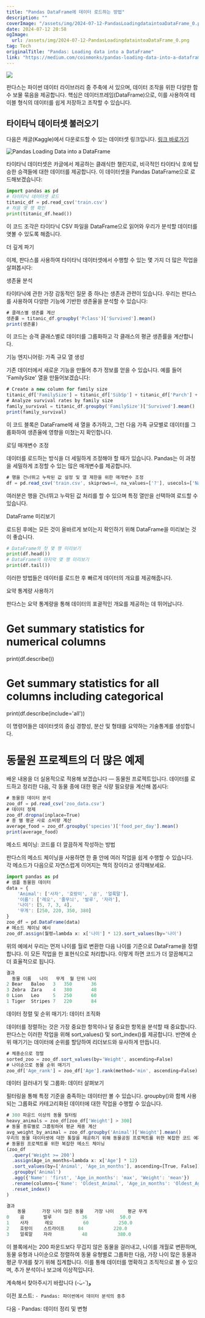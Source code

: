 ```yaml
---
title: "Pandas DataFrame에 데이터 로드하는 방법"
description: ""
coverImage: "/assets/img/2024-07-12-PandasLoadingdataintoaDataFrame_0.png"
date: 2024-07-12 20:58
ogImage: 
  url: /assets/img/2024-07-12-PandasLoadingdataintoaDataFrame_0.png
tag: Tech
originalTitle: "Pandas: Loading data into a DataFrame"
link: "https://medium.com/coinmonks/pandas-loading-data-into-a-dataframe-4ca57442744e"
---
```



<img src="/assets/img/2024-07-12-PandasLoadingdataintoaDataFrame_0.png" />

판다스는 파이썬 데이터 라이브러리 중 주축에 서 있으며, 데이터 조작을 위한 다양한 함수 보물 묶음을 제공합니다. 핵심은 데이터프레임(DataFrame)으로, 이를 사용하여 테이블 형식의 데이터를 쉽게 저장하고 조작할 수 있습니다.

## 타이타닉 데이터셋 불러오기

다음은 캐글(Kaggle)에서 다운로드할 수 있는 데이터셋 링크입니다. [링크 바로가기](https://www.kaggle.com/competitions/titanic/data?select=train.csv)

<div class="content-ad"></div>


![Pandas Loading Data into a DataFrame](/assets/img/2024-07-12-PandasLoadingdataintoaDataFrame_1.png)

타이타닉 데이터셋은 카글에서 제공하는 클래식한 챌린지로, 비극적인 타이타닉 호에 탑승한 승객들에 대한 데이터를 제공합니다. 이 데이터셋을 Pandas DataFrame으로 로드해보겠습니다:

```python
import pandas as pd
# 타이타닉 데이터셋 로드
titanic_df = pd.read_csv('train.csv')
# 처음 몇 행 확인
print(titanic_df.head())
```

이 코드 조각은 타이타닉 CSV 파일을 DataFrame으로 읽어와 우리가 분석할 데이터를 엿볼 수 있도록 해줍니다.


<div class="content-ad"></div>

더 깊게 파기

이제, 판다스를 사용하여 타이타닉 데이터셋에서 수행할 수 있는 몇 가지 더 많은 작업을 살펴봅시다:

생존율 분석

타이타닉에 관한 가장 감동적인 질문 중 하나는 생존과 관련이 있습니다. 우리는 판다스를 사용하여 다양한 기능에 기반한 생존율을 분석할 수 있습니다:

<div class="content-ad"></div>

```js
# 클래스별 생존률 계산
생존률 = titanic_df.groupby('Pclass')['Survived'].mean()
print(생존률)
```

이 코드는 승객 클래스별로 데이터를 그룹화하고 각 클래스의 평균 생존률을 계산합니다.

기능 엔지니어링: 가족 규모 열 생성

기존 데이터에서 새로운 기능을 만들어 추가 정보를 얻을 수 있습니다. 예를 들어 'FamilySize' 열을 만들어보겠습니다:


<div class="content-ad"></div>

```js
# Create a new column for family size
titanic_df['FamilySize'] = titanic_df['SibSp'] + titanic_df['Parch'] + 1
# Analyze survival rates by family size
family_survival = titanic_df.groupby('FamilySize')['Survived'].mean()
print(family_survival)
```

이 코드 블록은 DataFrame에 새 열을 추가하고, 그런 다음 가족 규모별로 데이터를 그룹화하여 생존율에 영향을 미쳤는지 확인합니다.

로딩 매개변수 조정

데이터를 로드하는 방식을 더 세밀하게 조정해야 할 때가 있습니다. Pandas는 이 과정을 세밀하게 조정할 수 있는 많은 매개변수를 제공합니다.

<div class="content-ad"></div>

```js
# 행을 건너뛰고 누락된 값 설정 및 열 제한을 위한 매개변수 조정
df = pd.read_csv('train.csv', skiprows=4, na_values=['?'], usecols=['Name', 'Sex', 'Age'])
```

여러분은 행을 건너뛰고 누락된 값 처리를 할 수 있으며 특정 열만을 선택하여 로드할 수 있습니다.

DataFrame 미리보기

로드된 후에는 모든 것이 올바르게 보이는지 확인하기 위해 DataFrame을 미리보는 것이 좋습니다.

<div class="content-ad"></div>

```python
# DataFrame의 첫 몇 행 미리보기
print(df.head())
# DataFrame의 마지막 몇 행 미리보기
print(df.tail())
```

이러한 방법들은 데이터를 로드한 후 빠르게 데이터의 개요를 제공해줍니다.

요약 통계량 사용하기

판다스는 요약 통계량을 통해 데이터의 포괄적인 개요를 제공하는 데 뛰어납니다.

<div class="content-ad"></div>


# Get summary statistics for numerical columns
print(df.describe())
# Get summary statistics for all columns including categorical
print(df.describe(include='all'))


이 명령어들은 데이터셋의 중심 경향성, 분산 및 형태를 요약하는 기술통계를 생성합니다.

# 동물원 프로젝트의 더 많은 예제

배운 내용을 더 실용적으로 적용해 보겠습니다 — 동물원 프로젝트입니다. 데이터를 로드하고 정리한 다음, 각 동물 종에 대한 평균 식량 필요량을 계산해 봅시다:


<div class="content-ad"></div>

```js
# 동물원 데이터 분석
zoo_df = pd.read_csv('zoo_data.csv')
# 데이터 정제
zoo_df.dropna(inplace=True)
# 종 별 평균 사료 소비량 계산
average_food = zoo_df.groupby('species')['food_per_day'].mean()
print(average_food)
```

메소드 체이닝: 코드를 더 깔끔하게 작성하는 방법

판다스의 메소드 체이닝을 사용하면 한 줄 안에 여러 작업을 쉽게 수행할 수 있습니다. 각 메소드가 다음으로 자연스럽게 이어지는 책의 장이라고 생각해보세요.

```js
import pandas as pd
# 샘플 동물원 데이터
data = {
    'Animal': ['사자', '호랑이', '곰', '얼룩말'],
    '이름': ['레오', '줄무늬', '발루', '자라'],
    '나이': [5, 7, 3, 4],
    '무게': [250, 220, 350, 380]
}
zoo_df = pd.DataFrame(data)
# 메소드 체이닝 예시
zoo_df.assign(월령=lambda x: x['나이'] * 12).sort_values(by='나이')
```

<div class="content-ad"></div>

위의 예에서 우리는 먼저 나이를 월로 변환한 다음 나이를 기준으로 DataFrame을 정렬합니다. 이 모든 작업을 한 표현식으로 처리합니다. 이렇게 하면 코드가 더 깔끔해지고 더 효율적으로 됩니다. 

```js
결과
  동물 이름   나이   무게  월 단위 나이
2 Bear   Baloo   3   350       36
3 Zebra  Zara    4   380       48
0 Lion   Leo     5   250       60
1 Tiger  Stripes 7   220       84
```

데이터 정렬 및 순위 매기기: 데이터 조직화

데이터를 정렬하는 것은 가장 중요한 항목이나 덜 중요한 항목을 분석할 때 중요합니다. 판다스는 이러한 작업을 위해 sort_values() 및 sort_index()를 제공합니다. 반면에 순위 매기기는 데이터에 순위를 할당하여 리더보드와 유사하게 만듭니다.

<div class="content-ad"></div>

```js
# 체중순으로 정렬
sorted_zoo = zoo_df.sort_values(by='Weight', ascending=False)
# 나이순으로 동물 순위 매기기
zoo_df['Age_rank'] = zoo_df['Age'].rank(method='min', ascending=False)
```

데이터 걸러내기 및 그룹화: 데이터 살펴보기

필터링을 통해 특정 기준을 충족하는 데이터만 볼 수 있습니다. groupby()와 함께 사용되는 그룹화로 카테고리화된 데이터에 대한 작업을 수행할 수 있습니다.

```js
# 300 파운드 이상의 동물 필터링
heavy_animals = zoo_df[zoo_df['Weight'] > 300]
# 동물 종류별로 그룹핑하여 평균 체중 계산
avg_weight_by_animal = zoo_df.groupby('Animal')['Weight'].mean()
우리의 동물 데이터셋에 대한 통찰을 제공하기 위해 동물공원 프로젝트를 위한 복잡한 코드 예제를 함께 구성해 보겠습니다. 동물원 주민을 필터링, 정렬, 순위 매기는 메소드를 연쇄적으로 적용하여 데이터를 처리할 것입니다.
# 동물원 프로젝트를 위한 복잡한 메소드 체이닝
(zoo_df
  .query('Weight >= 200')
  .assign(Age_in_months=lambda x: x['Age'] * 12)
  .sort_values(by=['Animal', 'Age_in_months'], ascending=[True, False])
  .groupby('Animal')
  .agg({'Name': 'first', 'Age_in_months': 'max', 'Weight': 'mean'})
  .rename(columns={'Name': 'Oldest_Animal', 'Age_in_months': 'Oldest_Age', 'Weight': 'Avg_Weight'})
  .reset_index()
)
```

<div class="content-ad"></div>

```js
결과
    동물      가장 나이 많은 동물    가장 나이     평균 무게
0    곰       발루           36            50.0
1    사자      레오           60           250.0
2    호랑이    스트라이프     84           220.0
3    얼룩말    자라           48           380.0
```

이 블록에서는 200 파운드보다 무겁지 않은 동물을 걸러내고, 나이를 개월로 변환하며, 동물 유형과 나이순으로 정렬하여 동물 유형별로 그룹화한 다음, 가장 나이 많은 동물과 평균 무게를 찾기 위해 집계합니다. 이를 통해 데이터를 명확하고 조직적으로 볼 수 있으며, 추가 분석이나 보고에 이상적입니다.

계속해서 찾아주시기 바랍니다 (-̀ᴗ-́ )و

이전 포스트: `- Pandas: 파이썬에서 데이터 분석의 중추`

<div class="content-ad"></div>

다음 - Pandas: 데이터 정리 및 변형
